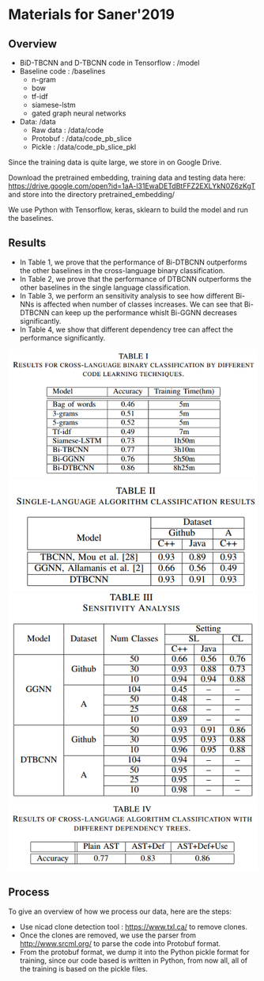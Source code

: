Materials for Saner'2019
===============

## Overview
- BiD-TBCNN and D-TBCNN code in Tensorflow : /model
- Baseline code : /baselines
  - n-gram
  - bow
  - tf-idf
  - siamese-lstm
  - gated graph neural networks
- Data: /data
  - Raw data : /data/code
  - Protobuf : /data/code_pb_slice
  - Pickle :   /data/code_pb_slice_pkl

Since the training data is quite large, we store in on Google Drive.

Download the pretrained embedding, training data and testing data here: https://drive.google.com/open?id=1aA-l31EwaDETdBtFFZ2EXLYkN0Z6zKgT and store into the directory pretrained_embedding/

We use Python with Tensorflow, keras, sklearn to build the model and run the baselines.

## Results

- In Table 1, we prove that the performance of Bi-DTBCNN outperforms the other baselines in the cross-language binary classification.
- In Table 2, we prove that the performance of DTBCNN outperforms the other baselines in the single language classification.
- In Table 3, we perform an sensitivity analysis to see how different Bi-NNs is affected when number of classes increases. We can see that Bi-DTBCNN can keep up the performance whislt Bi-GGNN decreases significantly.
- In Table 4, we show that different dependency tree can affect the performance significantly.

<img src="results/binary_classification.png">   
<img src="results/single_classification.png">   
<img src="results/sensitivity.png">   
<img src="results/context.png">   


## Process

To give an overview of how we process our data, here are the steps:
- Use nicad clone detection tool : https://www.txl.ca/ to remove clones.
- Once the clones are removed, we use the parser from http://www.srcml.org/ to parse the code into Protobuf format.
- From the protobuf format, we dump it into the Python pickle format for training, since our code based is written in Python, from now all, all of the training is based on the pickle files.





